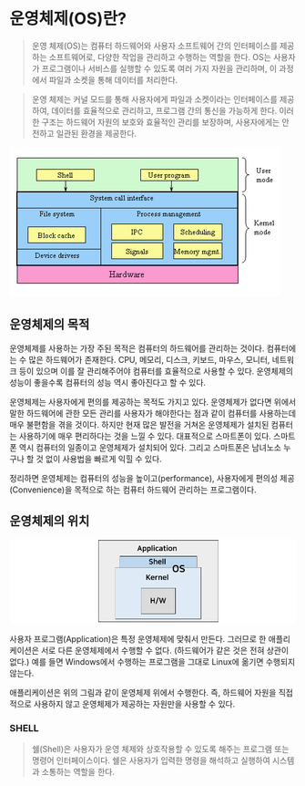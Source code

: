 # 운영체제(OS)란?

> 운영 체제(OS)는 컴퓨터 하드웨어와 사용자 소프트웨어 간의 인터페이스를 제공하는 소프트웨어로, 다양한 작업을 관리하고 수행하는 역할을 한다. OS는 사용자가 프로그램이나 서비스를 실행할 수 있도록 여러 가지 자원을 관리하며, 이 과정에서 파일과 소켓을 통해 데이터를 처리한다. <br>

> 운영 체제는 커널 모드를 통해 사용자에게 파일과 소켓이라는 인터페이스를 제공하여, 데이터를 효율적으로 관리하고, 프로그램 간의 통신을 가능하게 한다. 이러한 구조는 하드웨어 자원의 보호와 효율적인 관리를 보장하며, 사용자에게는 안전하고 일관된 환경을 제공한다.

![OS1](images/OS1.png)

## 운영체제의 목적

운영체제를 사용하는 가장 주된 목적은 컴퓨터의 하드웨어를 관리하는 것이다. 컴퓨터에는 수 많은 하드웨어가 존재한다. CPU, 메모리, 디스크, 키보드, 마우스, 모니터, 네트워크 등이 있으며 이를 잘 관리해주어야 컴퓨터를 효율적으로 사용할 수 있다. 운영체제의 성능이 좋을수록 컴퓨터의 성능 역시 좋아진다고 할 수 있다.

운영체제는 사용자에게 편의를 제공하는 목적도 가지고 있다. 운영체제가 없다면 위에서 말한 하드웨어에 관한 모든 관리를 사용자가 해야한다는 점과 같이 컴퓨터를 사용하는데 매우 불편함을 겪을 것이다. 하지만 현재 많은 발전을 거쳐온 운영체제가 설치된 컴퓨터는 사용하기에 매우 편리하다는 것을 느낄 수 있다. 대표적으로 스마트폰이 있다. 스마트폰 역시 컴퓨터의 일종이고 운영체제가 설치되어 있다. 그리고 스마트폰은 남녀노소 누구나 할 것 없이 사용법을 빠르게 익힐 수 있다.

정리하면 운영체제는 컴퓨터의 성능을 높이고(performance), 사용자에게 편의성 제공(Convenience)을 목적으로 하는 컴퓨터 하드웨어 관리하는 프로그램이다.

## 운영체제의 위치

![OS2](images/OS2.png)

사용자 프로그램(Application)은 특정 운영체제에 맞춰서 만든다. 그러므로 한 애플리케이션은 서로 다른 운영체제에서 수행할 수 없다. (하드웨어가 같은 것은 전혀 상관이 없다.) 예를 들면 Windows에서 수행하는 프로그램을 그대로 Linux에 옮기면 수행되지 않는다.

애플리케이션은 위의 그림과 같이 운영체제 위에서 수행한다. 즉, 하드웨어 자원을 직접적으로 사용하지 않고 운영체제가 제공하는 자원만을 사용할 수 있다.

### SHELL

> 쉘(Shell)은 사용자가 운영 체제와 상호작용할 수 있도록 해주는 프로그램 또는 명령어 인터페이스이다. 쉘은 사용자가 입력한 명령을 해석하고 실행하여 시스템과 소통하는 역할을 한다. 
